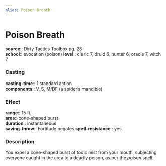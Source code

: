 ```yaml
---
alias: Poison Breath
---
```


# Poison Breath 

**source**:: Dirty Tactics Toolbox pg. 28  
**school**:: evocation (poison)
**level**:: cleric 7, druid 6, hunter 6, oracle 7, witch 7

### Casting 

**casting-time**:: 1 standard action  
**components**:: V, S, M/DF (a spider’s mandible)

### Effect 

**range**:: 15 ft.  
**area**:: cone-shaped burst  
**duration**:: instantaneous  
**saving-throw**:: Fortitude negates
**spell-resistance**:: yes

### Description 

You expel a cone-shaped burst of toxic mist from your mouth, subjecting everyone caught in the area to a deadly poison, as per the *poison* spell.
